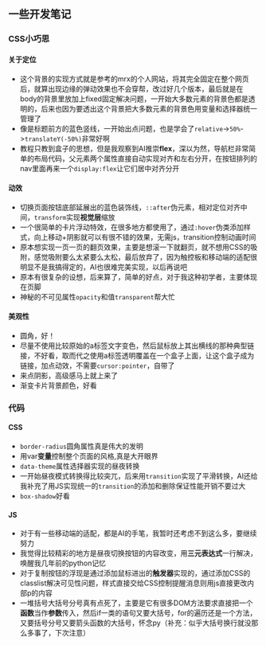 ## 一些开发笔记
### CSS小巧思
#### 关于定位
- 这个背景的实现方式就是参考的mrx的个人网站，将其完全固定在整个网页后，就算出现边缘的弹动效果也不会穿帮，改过好几个版本，最后就是在body的背景里放加上fixed固定解决问题，一开始大多数元素的背景色都是透明的，后来也因为要透出这个背景把大多数元素的背景色用变量和选择器统一管理了
- 像是标题前方的蓝色竖线，一开始出点问题，也是学会了`relative`->`50%`->`translateY(-50%)`非常好啊
- 教程只教到盒子的思想，但是我观察到AI推崇**flex**，深以为然，导航栏非常简单的布局代码，父元素两个属性直接自动实现对齐和左右分开，在按钮排列的nav里面再来一个`display:flex`让它们居中对齐分开

#### 动效
- 切换页面按钮底部延展出的蓝色装饰线，`::after`伪元素，相对定位对齐中间，`transform`实现**视觉层**缩放
- 一个很简单的卡片浮动特效，在很多地方都使用了，通过`:hover`伪类添加样式，向上移动+阴影就可以有很不错的效果，无需js，transition控制动画时间
- 原本想实现一页一页的翻页效果，主要是想滚一下就翻页，就不想用CSS的吸附，感觉吸附要么太紧要么太松，最后放弃了，因为触控板和移动端的适配很明显不是我搞得定的，AI也很难完美实现，以后再说吧
- 原本有很复杂的设想，后来算了，简单的好点，对于我这种初学者，主要体现在页脚
- 神秘的不可见属性`opacity`和值`transparent`帮大忙

#### 美观性
- 圆角，好！
- 尽量不使用比较原始的a标签文字变色，然后鼠标放上其出横线的那种典型链接，不好看，取而代之使用a标签透明覆盖在一个盒子上面，让这个盒子成为链接，加点动效，不需要`cursor:pointer`，自带了
- 来点阴影，高级感马上就上来了
- 渐变卡片背景颜色，好看
  
### 代码
#### CSS
- `border-radius`圆角属性真是伟大的发明
- 用var**变量**控制整个页面的风格,真是大开眼界
- `data-theme`属性选择器实现的昼夜转换
- 一开始昼夜模式转换得比较突兀，后来用`transition`实现了平滑转换，AI还给我补充了用JS实现统一的`transition`的添加和删除保证性能开销不要过大
- `box-shadow`好看

#### JS
- 对于有一些移动端的适配，都是AI的手笔，我暂时还考虑不到这么多，要继续努力
- 我觉得比较精彩的地方是昼夜切换按钮的内容改变，用**三元表达式**一行解决，唤醒我几年前的python记忆
- 对于复制按钮的浮现是通过添加鼠标进出的**触发器**实现的，通过添加CSS的classlist解决可见性问题，样式直接交给CSS控制提醒消息则用js直接更改内部p的内容
- 一堆括号大括号分号真有点死了，主要是它有很多DOM方法要求直接把一个**函数**当作**参数**传入，然后if一类的语句又要大括号，for的遍历还是一个方法，又要括号分号又要箭头函数的大括号，怀念py（补充：似乎大括号换行就没那么多事了，下次注意）